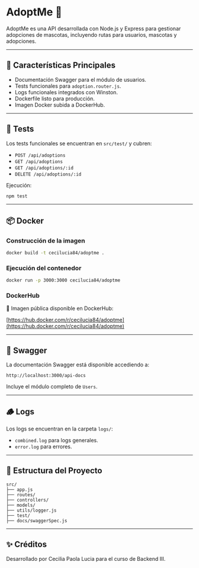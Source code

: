 
# AdoptMe 🐾

AdoptMe es una API desarrollada con Node.js y Express para gestionar adopciones de mascotas, incluyendo rutas para usuarios, mascotas y adopciones.

---

## 🚀 Características Principales

- Documentación Swagger para el módulo de usuarios.
- Tests funcionales para `adoption.router.js`.
- Logs funcionales integrados con Winston.
- Dockerfile listo para producción.
- Imagen Docker subida a DockerHub.

---

## 🧪 Tests

Los tests funcionales se encuentran en `src/test/` y cubren:

- `POST /api/adoptions`
- `GET /api/adoptions`
- `GET /api/adoptions/:id`
- `DELETE /api/adoptions/:id`

Ejecución:

```bash
npm test
```

---

## 📦 Docker

### Construcción de la imagen

```bash
docker build -t cecilucia84/adoptme .
```

### Ejecución del contenedor

```bash
docker run -p 3000:3000 cecilucia84/adoptme
```

### DockerHub

🔗 Imagen pública disponible en DockerHub:

[https://hub.docker.com/r/cecilucia84/adoptme](https://hub.docker.com/r/cecilucia84/adoptme)

---

## 📘 Swagger

La documentación Swagger está disponible accediendo a:

```
http://localhost:3000/api-docs
```

Incluye el módulo completo de `Users`.

---

## 🪵 Logs

Los logs se encuentran en la carpeta `logs/`:

- `combined.log` para logs generales.
- `error.log` para errores.

---

## 📁 Estructura del Proyecto

```
src/
├── app.js
├── routes/
├── controllers/
├── models/
├── utils/logger.js
├── test/
├── docs/swaggerSpec.js
```

---

## ✨ Créditos

Desarrollado por Cecilia Paola Lucia para el curso de Backend III.
